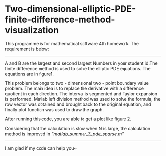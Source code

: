 # Two-dimensional-elliptic-PDE-finite-difference-method-visualization
This programme is for mathematical software 4th homework. The requirement is below:

---
A and B are the largest and second largest Numbers in your student id.The finite difference method is used to solve the elliptic PDE equations. The equations are in figure1.

This problem belongs to two - dimensional two - point boundary value problem. The main idea is to replace the derivative with a difference quotient in each direction. The interval is segmented and Taylor expansion is performed. Matlab left division method was used to solve the formula, the row vector was obtained and brought back to the original equation, and finally plot function was used to draw the graph.

After running this code, you are able to get a plot like figure 2.

Considering that the calculation is slow when N is large, the calculation method is improved in *"matlab_summer_3_pde_sparse.m"*

----
I am glad if my code can help you~
